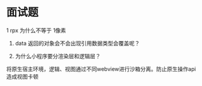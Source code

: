 # 面试题

1 rpx 为什么不等于 1像素

1. data 返回的对象会不会出现引用数据类型会覆盖呢？


2. 为什么小程序要分渲染层和逻辑层？

将原生宿主环境，逻辑、视图通过不同webview进行沙箱分离。防止原生操作api造成视图卡顿